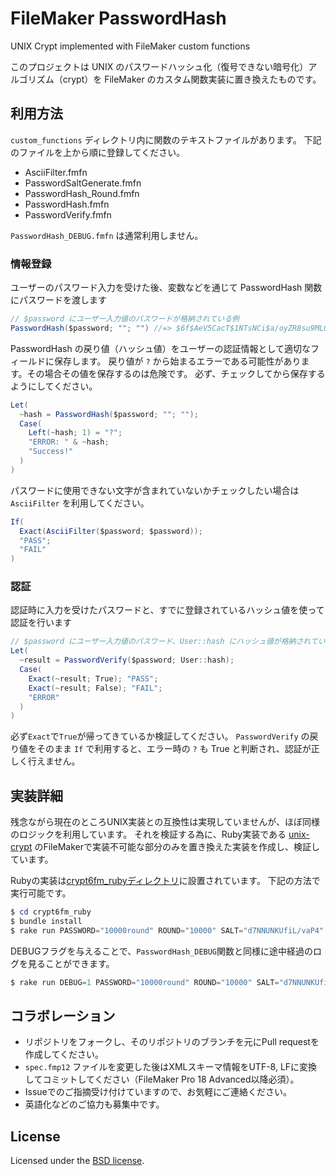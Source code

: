 # FileMaker PasswordHash

UNIX Crypt implemented with FileMaker custom functions

このプロジェクトは UNIX のパスワードハッシュ化（復号できない暗号化）アルゴリズム（crypt）を
FileMaker のカスタム関数実装に置き換えたものです。

## 利用方法

`custom_functions` ディレクトリ内に関数のテキストファイルがあります。
下記のファイルを上から順に登録してください。

- AsciiFilter.fmfn
- PasswordSaltGenerate.fmfn
- PasswordHash_Round.fmfn
- PasswordHash.fmfn
- PasswordVerify.fmfn

`PasswordHash_DEBUG.fmfn` は通常利用しません。


### 情報登録

ユーザーのパスワード入力を受けた後、変数などを通じて PasswordHash 関数にパスワードを渡します

```java
// $password にユーザー入力値のパスワードが格納されている例
PasswordHash($password; ""; "") //=> $6f$AeV5CacT$1NTsNCi$a/oyZR8su9MLQuXc1dgvWo4oPyZCSt237LZ4bbPybsIdgv6bvazJcHilcpfBP337gQKXSf4Vr/aFrpNwwcGweg
```

PasswordHash の戻り値（ハッシュ値）をユーザーの認証情報として適切なフィールドに保存します。
戻り値が `?` から始まるエラーである可能性があります。その場合その値を保存するのは危険です。
必ず、チェックしてから保存するようにしてください。

```java
Let(
  ~hash = PasswordHash($password; ""; "");
  Case(
    Left(~hash; 1) = "?";
    "ERROR: " & ~hash;
    "Success!"
  )
)
```

パスワードに使用できない文字が含まれていないかチェックしたい場合は `AsciiFilter` を利用してください。

```java
If(
  Exact(AsciiFilter($password; $password));
  "PASS";
  "FAIL"
)
```

### 認証

認証時に入力を受けたパスワードと、すでに登録されているハッシュ値を使って認証を行います

```java
// $password にユーザー入力値のパスワード、User::hash にハッシュ値が格納されている例
Let(
  ~result = PasswordVerify($password; User::hash);
  Case(
    Exact(~result; True); "PASS";
    Exact(~result; False); "FAIL";
    "ERROR"
  )
)
```

必ず`Exact`で`True`が帰ってきているか検証してください。
`PasswordVerify` の戻り値をそのまま `If` で利用すると、エラー時の `?` も True と判断され、認証が正しく行えません。

## 実装詳細

残念ながら現在のところUNIX実装との互換性は実現していませんが、ほぼ同様のロジックを利用しています。
それを検証する為に、Ruby実装である [unix-crypt](https://github.com/mogest/unix-crypt) のFileMakerで実装不可能な部分のみを置き換えた実装を作成し、検証しています。

Rubyの実装は[crypt6fm_rubyディレクトリ](./crypt6fm_ruby)に設置されています。
下記の方法で実行可能です。

```powershell
$ cd crypt6fm_ruby
$ bundle install
$ rake run PASSWORD="10000round" ROUND="10000" SALT="d7NNUNKUfiL/vaP4"
```

DEBUGフラグを与えることで、`PasswordHash_DEBUG`関数と同様に途中経過のログを見ることができます。

```powershell
$ rake run DEBUG=1 PASSWORD="10000round" ROUND="10000" SALT="d7NNUNKUfiL/vaP4"
```

## コラボレーション

- リポジトリをフォークし、そのリポジトリのブランチを元にPull requestを作成してください。
- `spec.fmp12` ファイルを変更した後はXMLスキーマ情報をUTF-8, LFに変換してコミットしてください（FileMaker Pro 18 Advanced以降必須）。
- Issueでのご指摘受け付けていますので、お気軽にご連絡ください。
- 英語化などのご協力も募集中です。

## License

Licensed under the [BSD license](./LICENSE).

